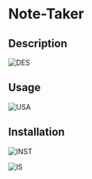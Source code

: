 # Note-Taker


## Description
![DES](https://user-images.githubusercontent.com/100335717/187417287-99caeacb-7a00-4db9-b17b-1f6ddfffd2c4.png)


## Usage
![USA](https://user-images.githubusercontent.com/100335717/187417348-e7202bf4-dd2a-4cad-ac18-750eb1b95d27.png)


## Installation
![INST](https://user-images.githubusercontent.com/100335717/187417419-982cb554-6e0b-44fd-881d-7c05193c6aa7.png)

![IS](https://user-images.githubusercontent.com/100335717/187417478-a9bb5a6f-7b28-45d4-8444-f5dfe63e8cd1.png)
